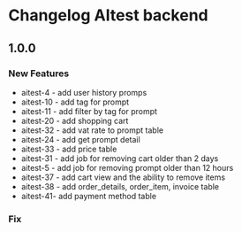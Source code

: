 # Changelog AItest backend


## 1.0.0
### New Features
- aitest-4 - add user history promps
- aitest-10 - add tag for prompt
- aitest-11 - add filter by tag for prompt
- aitest-20 - add shopping cart 
- aitest-32 - add vat rate to prompt table
- aitest-24 - add get prompt detail
- aitest-33 - add price table
- aitest-31 - add job for removing cart older than 2 days
- aitest-5 - add job for removing prompt older than 12 hours
- aitest-37 - add cart view and the ability to remove items
- aitest-38 - add order_details, order_item, invoice table
- aitest-41- add payment method table

### Fix


